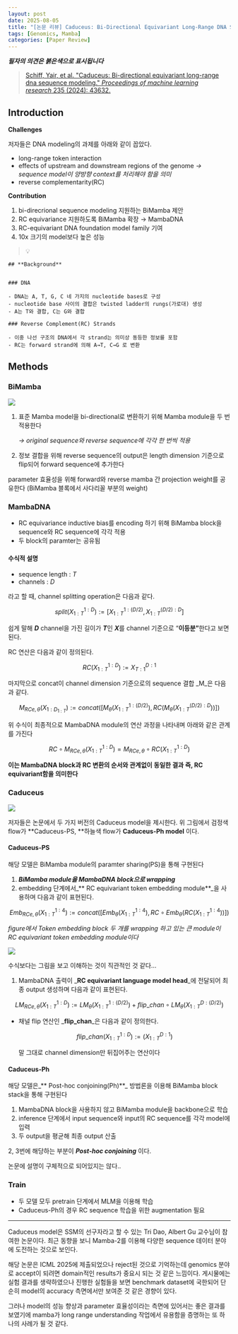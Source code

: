```yaml
---
layout: post
date: 2025-08-05
title: "[논문 리뷰] Caduceus: Bi-Directional Equivariant Long-Range DNA Sequence Modeling"
tags: [Genomics, Mamba]
categories: [Paper Review]
---
```


<span class="notion-red">_**필자의 의견은 붉은색으로 표시됩니다**_</span>


> [Schiff, Yair, et al. "Caduceus: Bi-directional equivariant long-range dna sequence modeling." ](https://pmc.ncbi.nlm.nih.gov/articles/PMC12189541/)[_Proceedings of machine learning research_](https://pmc.ncbi.nlm.nih.gov/articles/PMC12189541/)[ 235 (2024): 43632.](https://pmc.ncbi.nlm.nih.gov/articles/PMC12189541/)



## Introduction


**Challenges**


저자들은 DNA modeling의 과제를 아래와 같이 꼽았다.

- long-range token interaction
- effects of upstream and downstream regions of the genome 
_→ sequence model이 양방향 context를 처리해야 함을 의미_
- reverse complementarity(RC)

**Contribution**

1. bi-direcrional sequence modeling 지원하는 BiMamba 제안
1. RC equivariance 지원하도록 BiMamba 확장 → MambaDNA
1. RC-equivariant DNA foundation model family 기여
1. 10x 크기의 model보다 높은 성능

> 💡 


	## **Background**


	### DNA

	- DNA는 A, T, G, C 네 가지의 nucleotide bases로 구성
	- nucleotide base 사이의 결합은 twisted ladder의 rungs(가로대) 생성
	- A는 T와 결합, C는 G와 결합

	### Reverse Complement(RC) Strands

	- 이중 나선 구조의 DNA에서 각 strand는 의미상 동등한 정보를 포함
	- RC는 forward strand에 의해 A→T, C→G 로 변환


## Methods



### BiMamba


![](https://prod-files-secure.s3.us-west-2.amazonaws.com/542b861c-36a8-4051-84e5-8804b6728dba/2c247d59-7815-4980-99f0-8f0d21f445a7/image.png?X-Amz-Algorithm=AWS4-HMAC-SHA256&X-Amz-Content-Sha256=UNSIGNED-PAYLOAD&X-Amz-Credential=ASIAZI2LB466TNNBXZCM%2F20250812%2Fus-west-2%2Fs3%2Faws4_request&X-Amz-Date=20250812T004135Z&X-Amz-Expires=3600&X-Amz-Security-Token=IQoJb3JpZ2luX2VjEL%2F%2F%2F%2F%2F%2F%2F%2F%2F%2F%2FwEaCXVzLXdlc3QtMiJHMEUCIQCa3vjeSiPb68aZtM%2B%2FFiR4c7CpfSgQfgSTox2LtOOy%2BQIgBByN8GlVzW7XWmGvjNsmtA%2B7LrI9kswOdwdhie5FJ%2FkqiAQI%2BP%2F%2F%2F%2F%2F%2F%2F%2F%2F%2FARAAGgw2Mzc0MjMxODM4MDUiDGjEfnrZ%2BTJrs%2BV5ayrcAz98VCdAHhwAucF4WZkEkburYEs4zmJMJ3KOEPE8vq2u3T9hwyFdm4uQDRWcuB7FMwB%2BogDxKYsqNeJicsFtWOanFQG0EZ21zLdfQazcX7lmojTcMc2DRWPDDVgx06gia2uAzT%2B7QyUhubSvQIpBPFje4pmuQxPV88pT0tl9onATC2Gxj67K%2BHhj%2BAN2DSUwIprG09q4ZYSAuTXLZ9OS%2BseSmsdlgpunoMUBBDx1ZzkRDe8YDcHNkMHRf7t6q1lwgwttYSV4KPAMMU0xea6mHLt7HT%2FnXd%2FVDAcUqJ8TrzUhHXJ02EmHcpepM0p3rNdlvidEAoDSAjMd%2BAg81QsNKpKgjlMY5BILHqiLjmQzvv3OfvTyB70KpNhKcetJ8zBlFdHzx%2BRKLxO67ZOpXOOdFY8%2FkNyBrEQn0Oc7g%2FIuf5frEgFHY9TLmXeIkE%2FtAw%2BSkjAVhDUlNub2MUFKyBfZf4FrwbhXvaZLTcsHLuojFPCRhjbvlapfJOagom5fZoWKYFHcQ%2FTZqeGc3aKCQCiXFPr0Iv1c2Kg2NvKQ%2F%2B0t4oreI98R6Xe59GZ5KjrPzi3D4qD7gv8XgspdYtNVI2cvKsyagOnYeaZXlkk%2BiLIaq56JLhjxwVEleePvEr4uMMvw6cQGOqUBnncbG%2B26W4UDQH7%2B2v4tcpGEfv0no0%2BpELZm07uLGag%2BMxrorvCCCJLl9cJgGh8GJSWxZLXUEQfsxo%2B9v83fpm84HWh8ZoZ1XKzZ1WEScPYNpviKRV8g99ZZw%2BOws5359BLmgQ%2BqtrXO65QotBPy%2Flo8aYF8deqo8sK48em3n9Qiiqmb5tqOK4yyV%2Bbb79mpfo6VvT%2BUA%2B4SFtx0uxrbyPpYuJ8j&X-Amz-Signature=06bf847c4ed6a16101ce5a53a363e6114b2d9a250612ee1d376ac82f1a6d2719&X-Amz-SignedHeaders=host&x-amz-checksum-mode=ENABLED&x-id=GetObject)

1. 표준 Mamba model을 bi-directional로 변환하기 위해 Mamba module을 두 번 적용한다

	_→ original sequence와 reverse sequence에 각각 한 번씩 적용_

1. 정보 결합을 위해 reverse sequence의 output은 length dimension 기준으로 flip되어 forward sequence에 추가한다

parameter 효율성을 위해 forward와 reverse mamba 간 projection weight를 공유한다 (BiMamba 블록에서 사다리꼴 부분의 weight)



### MambaDNA

- RC equivariance inductive bias를 encoding 하기 위해 BiMamba block을 sequence와 RC sequence에 각각 적용
- 두 block의 paramter는 공유됨


#### 수식적 설명

- sequence length : _T_
- channels : _D_

라고 할 때,  channel splitting operation은 다음과 같다.


$$
split(X^{1:D}_{1:T}):=[X^{1:(D/2)}_{1:T},X^{(D/2):D}_{1:T}]
$$


<span class="notion-red">쉽게 말해 </span><span class="notion-red">_**D**_</span><span class="notion-red"> channel을 가진 길이가 </span><span class="notion-red">_**T**_</span><span class="notion-red">인 </span><span class="notion-red">_**X**_</span><span class="notion-red">를 channel 기준으로 “</span><span class="notion-red">**이등분”**</span><span class="notion-red">한다고 보면 된다.</span>


RC 연산은 다음과 같이 정의된다.


$$
RC(X^{1:D}_{1:T}):=X^{D:1}_{T:1}
$$


마지막으로 concat이 channel dimension 기준으로의 sequence 결합 _M_은 다음과 같다.


$$
M_{RCe,\theta}(X_{1:D_{1:T}}):=concat([M_{\theta}(X^{1:(D/2)}_{1:T}),RC(M_{\theta}(X^{(D/2):D}_{1:T}))])
$$


위 수식이 최종적으로 MambaDNA module의 연산 과정을 나타내며 아래와 같은 관계를 가진다


$$
RC\circ M_{RCe,\theta}(X^{1:D}_{1:T}) = M_{RCe,\theta} \circ RC(X^{1:D}_{1:T})
$$


**이는 MambaDNA block과 RC 변환의 순서와 관계없이 동일한 결과 즉, RC equivariant함을 의미한다**



### Caduceus


![](https://prod-files-secure.s3.us-west-2.amazonaws.com/542b861c-36a8-4051-84e5-8804b6728dba/f94a60d7-8145-473b-aef9-7c68d3ec604a/image.png?X-Amz-Algorithm=AWS4-HMAC-SHA256&X-Amz-Content-Sha256=UNSIGNED-PAYLOAD&X-Amz-Credential=ASIAZI2LB466TNNBXZCM%2F20250812%2Fus-west-2%2Fs3%2Faws4_request&X-Amz-Date=20250812T004135Z&X-Amz-Expires=3600&X-Amz-Security-Token=IQoJb3JpZ2luX2VjEL%2F%2F%2F%2F%2F%2F%2F%2F%2F%2F%2FwEaCXVzLXdlc3QtMiJHMEUCIQCa3vjeSiPb68aZtM%2B%2FFiR4c7CpfSgQfgSTox2LtOOy%2BQIgBByN8GlVzW7XWmGvjNsmtA%2B7LrI9kswOdwdhie5FJ%2FkqiAQI%2BP%2F%2F%2F%2F%2F%2F%2F%2F%2F%2FARAAGgw2Mzc0MjMxODM4MDUiDGjEfnrZ%2BTJrs%2BV5ayrcAz98VCdAHhwAucF4WZkEkburYEs4zmJMJ3KOEPE8vq2u3T9hwyFdm4uQDRWcuB7FMwB%2BogDxKYsqNeJicsFtWOanFQG0EZ21zLdfQazcX7lmojTcMc2DRWPDDVgx06gia2uAzT%2B7QyUhubSvQIpBPFje4pmuQxPV88pT0tl9onATC2Gxj67K%2BHhj%2BAN2DSUwIprG09q4ZYSAuTXLZ9OS%2BseSmsdlgpunoMUBBDx1ZzkRDe8YDcHNkMHRf7t6q1lwgwttYSV4KPAMMU0xea6mHLt7HT%2FnXd%2FVDAcUqJ8TrzUhHXJ02EmHcpepM0p3rNdlvidEAoDSAjMd%2BAg81QsNKpKgjlMY5BILHqiLjmQzvv3OfvTyB70KpNhKcetJ8zBlFdHzx%2BRKLxO67ZOpXOOdFY8%2FkNyBrEQn0Oc7g%2FIuf5frEgFHY9TLmXeIkE%2FtAw%2BSkjAVhDUlNub2MUFKyBfZf4FrwbhXvaZLTcsHLuojFPCRhjbvlapfJOagom5fZoWKYFHcQ%2FTZqeGc3aKCQCiXFPr0Iv1c2Kg2NvKQ%2F%2B0t4oreI98R6Xe59GZ5KjrPzi3D4qD7gv8XgspdYtNVI2cvKsyagOnYeaZXlkk%2BiLIaq56JLhjxwVEleePvEr4uMMvw6cQGOqUBnncbG%2B26W4UDQH7%2B2v4tcpGEfv0no0%2BpELZm07uLGag%2BMxrorvCCCJLl9cJgGh8GJSWxZLXUEQfsxo%2B9v83fpm84HWh8ZoZ1XKzZ1WEScPYNpviKRV8g99ZZw%2BOws5359BLmgQ%2BqtrXO65QotBPy%2Flo8aYF8deqo8sK48em3n9Qiiqmb5tqOK4yyV%2Bbb79mpfo6VvT%2BUA%2B4SFtx0uxrbyPpYuJ8j&X-Amz-Signature=dbd64aea8799799fde52daa442d1dcca71349efd02723ebc14fb4e0ae4b2587e&X-Amz-SignedHeaders=host&x-amz-checksum-mode=ENABLED&x-id=GetObject)


저자들은 논문에서 두 가지 버전의 Caduceus model을 제시한다. 위 그림에서 검정색 flow가 **Caduceus-PS, **하늘색 flow가 **Caduceus-Ph model** 이다.



#### Caduceus-PS


해당 모델은 BiMamba module의 paramter sharing(PS)을 통해 구현된다

1. _**BiMamba module을 MambaDNA block으로 wrapping**_
1. embedding 단계에서_** RC equivariant token embedding module**_을 사용하며 다음과 같이 표현된다.

$$
Emb_{RCe,\theta}(X^{1:4}_{1:T}):=concat([Emb_{\theta}(X^{1:4}_{1:T}),RC \circ Emb_{\theta}(RC(X^{1:4}_{1:T}))])
$$


_figure에서 Token embedding block 두 개를 wrapping 하고 있는 큰 module이 RC equivariant token embedding module이다_


![](https://prod-files-secure.s3.us-west-2.amazonaws.com/542b861c-36a8-4051-84e5-8804b6728dba/b175e4da-71eb-4e91-8c23-a06dabe673c9/image.png?X-Amz-Algorithm=AWS4-HMAC-SHA256&X-Amz-Content-Sha256=UNSIGNED-PAYLOAD&X-Amz-Credential=ASIAZI2LB466TNNBXZCM%2F20250812%2Fus-west-2%2Fs3%2Faws4_request&X-Amz-Date=20250812T004135Z&X-Amz-Expires=3600&X-Amz-Security-Token=IQoJb3JpZ2luX2VjEL%2F%2F%2F%2F%2F%2F%2F%2F%2F%2F%2FwEaCXVzLXdlc3QtMiJHMEUCIQCa3vjeSiPb68aZtM%2B%2FFiR4c7CpfSgQfgSTox2LtOOy%2BQIgBByN8GlVzW7XWmGvjNsmtA%2B7LrI9kswOdwdhie5FJ%2FkqiAQI%2BP%2F%2F%2F%2F%2F%2F%2F%2F%2F%2FARAAGgw2Mzc0MjMxODM4MDUiDGjEfnrZ%2BTJrs%2BV5ayrcAz98VCdAHhwAucF4WZkEkburYEs4zmJMJ3KOEPE8vq2u3T9hwyFdm4uQDRWcuB7FMwB%2BogDxKYsqNeJicsFtWOanFQG0EZ21zLdfQazcX7lmojTcMc2DRWPDDVgx06gia2uAzT%2B7QyUhubSvQIpBPFje4pmuQxPV88pT0tl9onATC2Gxj67K%2BHhj%2BAN2DSUwIprG09q4ZYSAuTXLZ9OS%2BseSmsdlgpunoMUBBDx1ZzkRDe8YDcHNkMHRf7t6q1lwgwttYSV4KPAMMU0xea6mHLt7HT%2FnXd%2FVDAcUqJ8TrzUhHXJ02EmHcpepM0p3rNdlvidEAoDSAjMd%2BAg81QsNKpKgjlMY5BILHqiLjmQzvv3OfvTyB70KpNhKcetJ8zBlFdHzx%2BRKLxO67ZOpXOOdFY8%2FkNyBrEQn0Oc7g%2FIuf5frEgFHY9TLmXeIkE%2FtAw%2BSkjAVhDUlNub2MUFKyBfZf4FrwbhXvaZLTcsHLuojFPCRhjbvlapfJOagom5fZoWKYFHcQ%2FTZqeGc3aKCQCiXFPr0Iv1c2Kg2NvKQ%2F%2B0t4oreI98R6Xe59GZ5KjrPzi3D4qD7gv8XgspdYtNVI2cvKsyagOnYeaZXlkk%2BiLIaq56JLhjxwVEleePvEr4uMMvw6cQGOqUBnncbG%2B26W4UDQH7%2B2v4tcpGEfv0no0%2BpELZm07uLGag%2BMxrorvCCCJLl9cJgGh8GJSWxZLXUEQfsxo%2B9v83fpm84HWh8ZoZ1XKzZ1WEScPYNpviKRV8g99ZZw%2BOws5359BLmgQ%2BqtrXO65QotBPy%2Flo8aYF8deqo8sK48em3n9Qiiqmb5tqOK4yyV%2Bbb79mpfo6VvT%2BUA%2B4SFtx0uxrbyPpYuJ8j&X-Amz-Signature=120494c2f4c6f56ac103438000439bcf635452a7bde8ec24ce151c0a38fc4b21&X-Amz-SignedHeaders=host&x-amz-checksum-mode=ENABLED&x-id=GetObject)


<span class="notion-red">수식보다는 그림을 보고 이해하는 것이 직관적인 것 같다…</span>

1. MambaDNA 출력이 _**RC equivariant language model head**_에 전달되어 최종 output 생성하며 다음과 같이 표현된다.

$$
LM_{RCe,\theta}(X^{1:D}_{1:T}):= LM_{\theta}(X^{1:(D/2)}_{1:T})+flip\_chan\circ LM_{\theta}(X^{D:(D/2)}_{1:T})
$$

- 채널 flip 연산인 _**flip\_chan**_은 다음과 같이 정의한다.

	$$
	flip\_chan(X^{1:D}_{1:T}):=(X^{D:1}_{1:T})
	$$


	말 그대로 channel dimension만 뒤집어주는 연산이다



#### Caduceus-Ph


해당 모델은_** Post-hoc conjoining(Ph)**_ 방법론을 이용해 BiMamba block stack을 통해 구현된다

1. MambaDNA block을 사용하지 않고 BiMamba module을 backbone으로 학습
1. inference 단계에서 input sequence와 input의 RC sequence를 각각 model에 입력
1. 두 output을 평균해 최종 output 산출

2, 3번에 해당하는 부분이 _**Post-hoc conjoining**_ 이다.


<span class="notion-red">논문에 설명이 구체적으로 되어있지는 않다..</span>



### Train

- 두 모델 모두 pretrain 단계에서 MLM을 이용해 학습
- Caduceus-Ph의 경우 RC sequence 학습을 위한 augmentation 필요

---


<span class="notion-red">Caduceus model은 SSM의 선구자라고 할 수 있는 Tri Dao, Albert Gu 교수님이 참여한 논문이다. 최근 동향을 보니 Mamba-2를 이용해 다양한 sequence 데이터 분야에 도전하는 것으로 보인다.</span>


<span class="notion-red">해당 논문은 ICML 2025에 제출되었으나 reject된 것으로 기억하는데 genomics 분야로 accept이 되려면 domain적인 results가 중요시 되는 것 같은 느낌이다. 게시물에는 실험 결과를 생략하였으나 진행한 실험들을 보면 benchmark dataset에 국한되어 단순히 model의 accuracy 측면에서만 보여준 것 같은 경향이 있다.</span>


<span class="notion-red">그러나 model의 성능 향상과 parameter 효율성이라는 측면에 있어서는 좋은 결과를 보였기에 mamba가 long range understanding 작업에서 유용함을 증명하는 또 하나의 사례가 될 것 같다.</span>


